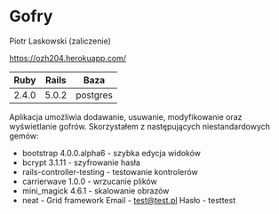 # Gofry

Piotr Laskowski (zaliczenie)

https://ozh204.herokuapp.com/

		
| Ruby       | Rails | Baza     |
| :--------: |:-----:| :-------:|
| 2.4.0      | 5.0.2 | postgres |

Aplikacja umożliwia dodawanie, usuwanie, modyfikowanie oraz wyświetlanie gofrów.
Skorzystałem z następujących niestandardowych gemów:

- bootstrap 4.0.0.alpha6        - szybka edycja widoków
- bcrypt 3.1.11                 - szyfrowanie hasła
- rails-controller-testing      - testowanie kontrolerów
- carrierwave 1.0.0             - wrzucanie plików
- mini_magick 4.6.1             - skalowanie obrazów
- neat            		- Grid framework
Email - test@test.pl
Hasło - testtest
